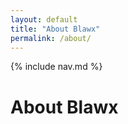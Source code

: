```yaml
---
layout: default
title: "About Blawx"
permalink: /about/
---
```


{% include nav.md %}

# About Blawx
